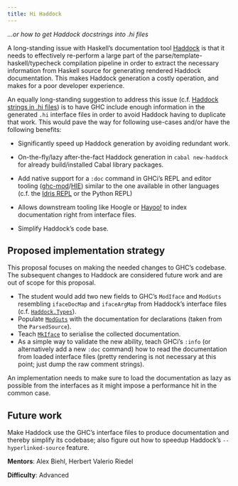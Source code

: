 ```yaml
---
title: ﻿Hi Haddock
---
```


*...or how to get Haddock docstrings into .hi files*


A long-standing issue with Haskell’s documentation tool [Haddock] is
that it needs to effectively re-perform a large part of the
parse/template-haskell/typecheck compilation pipeline in order to
extract the necessary information from Haskell source for generating
rendered Haddock documentation. This makes Haddock generation a costly
operation, and makes for a poor developer experience.


An equally long-standing suggestion to address this issue
(c.f. [Haddock strings in .hi files](https://mail.haskell.org/pipermail/ghc-devs/2014-March/004355.html))
is to have GHC include enough information in the generated `.hi`
interface files in order to avoid Haddock having to duplicate that
work. This would pave the way for following use-cases and/or have the
following benefits:


- Significantly speed up Haddock generation by avoiding redundant work. 

- On-the-fly/lazy after-the-fact Haddock generation in
  `cabal new-haddock` for already build/installed Cabal library packages.

- Add native support for a `:doc` command in GHCi’s REPL and editor
  tooling ([ghc-mod]/[HIE]) similar to the one available in other
  languages (c.f.
  the [Idris REPL](http://docs.idris-lang.org/en/latest/reference/repl.html#getting-type-information)
  or the Python REPL)

- Allows downstream tooling like Hoogle or [Hayoo!] to index
  documentation right from interface files.

- Simplify Haddock’s code base.


## Proposed implementation strategy

This proposal focuses on making the needed changes to GHC’s
codebase. The subsequent changes to Haddock are considered future work
and are out of scope for this proposal.


- The student would add two new fields to GHC’s `ModIface` and
  `ModGuts` resembling `ifaceDocMap` and `ifaceArgMap` from Haddock’s
  interface files
  (c.f. [`Haddock.Types`](https://github.com/haskell/haddock/blob/master/haddock-api/src/Haddock/Types.hs#L111)).
- Populate [`ModGuts`](https://github.com/ghc/ghc/blob/e237e1f132d0c0e1d9bf24d21cf688110305fb28/compiler/main/HscTypes.hs#L1255)
  with the documentation for declarations (taken from the
  `ParsedSource`).
- Teach [`MkIface`](https://github.com/ghc/ghc/blob/e237e1f132d0c0e1d9bf24d21cf688110305fb28/compiler/iface/MkIface.hs)
  to serialise the collected documentation.
- As a simple way to validate the new ability, teach GHCi’s `:info`
  (or alternatively add a new `:doc` command) how to read the
  documentation from loaded interface files (pretty rendering is not
  necessary at this point; just dump the raw comment strings).


An implementation needs to make sure to load the documentation as lazy
as possible from the interfaces as it might impose a performance hit
in the common case.


## Future work

Make Haddock use the GHC’s interface files to produce documentation
and thereby simplify its codebase; also figure out how to speedup
Haddock’s `--hyperlinked-source` feature.


[Haddock]: https://www.haskell.org/haddock
[GHC]: https://www.haskell.org/ghc
[Hayoo!]: https://hayoo.fh-wedel.de/
[Hoogle]: http://hoogle.haskell.org/
[HIE]: https://github.com/haskell/haskell-ide-engine
[ghc-mod]: https://hackage.haskell.org/package/ghc-mod

**Mentors**: Alex Biehl, Herbert Valerio Riedel

**Difficulty**: Advanced
